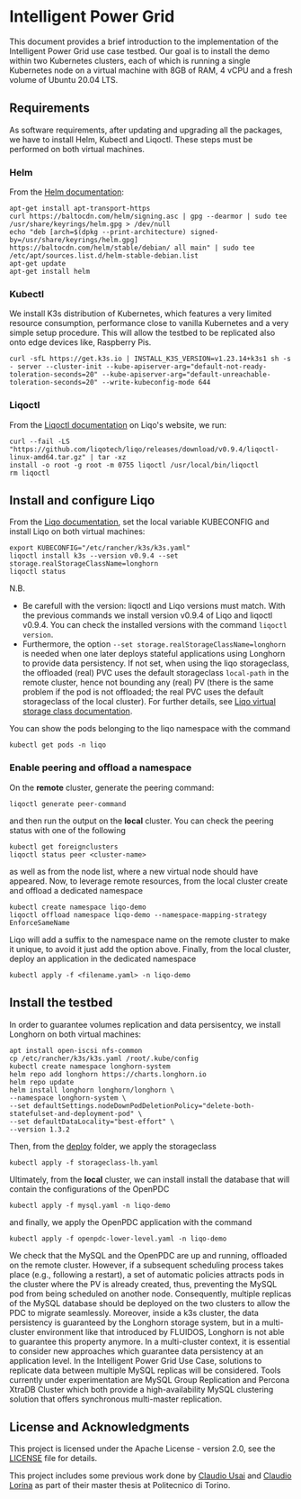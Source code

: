 # Intelligent Power Grid

This document provides a brief introduction to the implementation of the Intelligent Power Grid use case testbed. Our goal is to install the demo within two Kubernetes clusters, each of which is running a single Kubernetes node on a virtual machine with 8GB of RAM, 4 vCPU and a fresh volume of Ubuntu 20.04 LTS.

## Requirements
As software requirements, after updating and upgrading all the packages, we have to install Helm, Kubectl and Liqoctl. These steps must be performed on both virtual machines.
### Helm
From the [Helm documentation](http://helm.sh/docs/intro/install/#from-apt-debianubuntu):
```
apt-get install apt-transport-https
curl https://baltocdn.com/helm/signing.asc | gpg --dearmor | sudo tee /usr/share/keyrings/helm.gpg > /dev/null
echo "deb [arch=$(dpkg --print-architecture) signed-by=/usr/share/keyrings/helm.gpg] https://baltocdn.com/helm/stable/debian/ all main" | sudo tee /etc/apt/sources.list.d/helm-stable-debian.list
apt-get update
apt-get install helm
```
### Kubectl
We install K3s distribution of Kubernetes, which features a very limited resource consumption, performance close to vanilla Kubernetes and a very simple setup procedure. This will allow the testbed to be replicated also onto edge devices like, Raspberry Pis.
```
curl -sfL https://get.k3s.io | INSTALL_K3S_VERSION=v1.23.14+k3s1 sh -s - server --cluster-init --kube-apiserver-arg="default-not-ready-toleration-seconds=20" --kube-apiserver-arg="default-unreachable-toleration-seconds=20" --write-kubeconfig-mode 644
```
### Liqoctl
From the [Liqoctl documentation](https://docs.liqo.io/en/v0.9.4/installation/liqoctl.html) on Liqo's website, we run:
```
curl --fail -LS "https://github.com/liqotech/liqo/releases/download/v0.9.4/liqoctl-linux-amd64.tar.gz" | tar -xz
install -o root -g root -m 0755 liqoctl /usr/local/bin/liqoctl
rm liqoctl
```

## Install and configure Liqo
From the [Liqo documentation](https://docs.liqo.io/en/v0.9.4/installation/install.html), set the local variable KUBECONFIG and install Liqo on both virtual machines:
```
export KUBECONFIG="/etc/rancher/k3s/k3s.yaml"
liqoctl install k3s --version v0.9.4 --set storage.realStorageClassName=longhorn
liqoctl status
```
N.B.
- Be carefull with the version: liqoctl and Liqo versions must match. With the previous commands we install version v0.9.4 of Liqo and liqoctl v0.9.4. You can check the installed versions with the command `liqoctl version`.
- Furthermore, the option `--set storage.realStorageClassName=longhorn` is needed when one later deploys stateful applications using Longhorn to provide data persistency. If not set, when using the liqo storageclass, the offloaded (real) PVC uses the default storageclass `local-path` in the remote cluster, hence not bounding any (real) PV (there is the same problem if the pod is not offloaded; the real PVC uses the default storageclass of the local cluster). For further details, see [Liqo virtual storage class documentation](https://docs.liqo.io/en/latest/usage/stateful-applications.html#liqo-virtual-storage-class).

You can show the pods belonging to the liqo namespace with the command
```
kubectl get pods -n liqo
```
### Enable peering and offload a namespace
On the **remote** cluster, generate the peering command:
```
liqoctl generate peer-command
```
and then run the output on the **local** cluster.
You can check the peering status with one of the following
```
kubectl get foreignclusters
liqoctl status peer <cluster-name>
```
as well as from the node list, where a new virtual node should have appeared.
Now, to leverage remote resources, from the local cluster create and offload a dedicated namespace
```
kubectl create namespace liqo-demo
liqoctl offload namespace liqo-demo --namespace-mapping-strategy EnforceSameName
```
Liqo will add a suffix to the namespace name on the remote cluster to make it unique, to avoid it just add the option above.
Finally, from the local cluster, deploy an application in the dedicated namespace
```
kubectl apply -f <filename.yaml> -n liqo-demo
```

## Install the testbed
In order to guarantee volumes replication and data persisentcy, we install Longhorn on both virtual machines:
```
apt install open-iscsi nfs-common
cp /etc/rancher/k3s/k3s.yaml /root/.kube/config
kubectl create namespace longhorn-system
helm repo add longhorn https://charts.longhorn.io
helm repo update
helm install longhorn longhorn/longhorn \
--namespace longhorn-system \
--set defaultSettings.nodeDownPodDeletionPolicy="delete-both-statefulset-and-deployment-pod" \
--set defaultDataLocality="best-effort" \
--version 1.3.2
```
Then, from the [deploy](https://github.com/fluidos-project/intelligent-power-grid-use-case/tree/main/deploy) folder, we apply the storageclass
```
kubectl apply -f storageclass-lh.yaml
```
Ultimately, from the **local** cluster, we can install install the database that will contain the configurations of the OpenPDC
```
kubectl apply -f mysql.yaml -n liqo-demo
```
and finally, we apply the OpenPDC application with the command
```
kubectl apply -f openpdc-lower-level.yaml -n liqo-demo
```
We check that the MySQL and the OpenPDC are up and running, offloaded on the remote cluster. However, if a subsequent scheduling process takes place (e.g., following a restart), a set of automatic policies attracts pods in the cluster where the PV is already created, thus, preventing the MySQL pod from being scheduled on another node. Consequently, multiple replicas of the MySQL database should be deployed on the two clusters to allow the PDC to migrate seamlessly. 
Moreover, inside a k3s cluster, the data persistency is guaranteed by the Longhorn storage system, but in a multi-cluster environment like that introduced by FLUIDOS, Longhorn is not able to guarantee this property anymore. In a multi-cluster context, it is essential to consider new approaches which guarantee data persistency at an application level. In the Intelligent Power Grid Use Case, solutions to replicate data between multiple MySQL replicas will be considered. Tools currently under experimentation are MySQL Group Replication and Percona XtraDB Cluster which both provide a high-availability MySQL clustering solution that offers synchronous multi-master replication. 

## License and Acknowledgments
This project is licensed under the Apache License - version 2.0, see the [LICENSE](LICENSE) file for details.

This project includes some previous work done by [Claudio Usai](https://github.com/claudious96) and [Claudio Lorina](https://github.com/claudiolor) as part of their master thesis at Politecnico di Torino.
